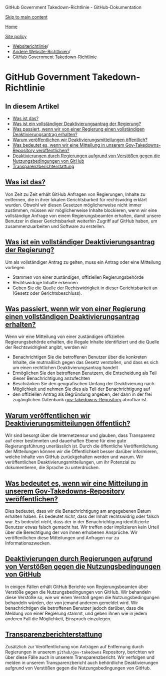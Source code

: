 GitHub Government Takedown-Richtlinie - GitHub-Dokumentation

[Skip to main content](#main-content)

[Home](/de)

[Site policy](/de/site-policy)

* [Websiterichtlinie](/de/site-policy)/
* [Andere Website-Richtlinien](/de/site-policy/other-site-policies)/
* [GitHub Government Takedown-Richtlinie](/de/site-policy/other-site-policies/github-government-takedown-policy)

GitHub Government Takedown-Richtlinie
==========

In diesem Artikel
----------

* [Was ist das?](#what-is-this)
* [Was ist ein vollständiger Deaktivierungsantrag der Regierung?](#what-is-a-complete-government-takedown-request)
* [Was passiert, wenn wir von einer Regierung einen vollständigen Deaktivierungsantrag erhalten?](#what-happens-when-we-receive-a-complete-takedown-request-from-a-government)
* [Warum veröffentlichen wir Deaktivierungsmitteilungen öffentlich?](#why-do-we-publicly-post-takedown-notices)
* [Was bedeutet es, wenn wir eine Mitteilung in unserem Gov-Takedowns-Repository veröffentlichen?](#what-does-it-mean-if-we-post-a-notice-in-our-gov-takedowns-repository)
* [Deaktivierungen durch Regierungen aufgrund von Verstößen gegen die Nutzungsbedingungen von GitHub](#government-takedowns-based-on-violations-of-githubs-terms-of-service)
* [Transparenzberichterstattung](#transparency-reporting)

[Was ist das?](#what-is-this)
----------

Von Zeit zu Zeit erhält GitHub Anfragen von Regierungen, Inhalte zu entfernen, die in ihrer lokalen Gerichtsbarkeit für rechtswidrig erklärt wurden. Obwohl wir diesen Gesetzen möglicherweise nicht immer zustimmen, müssen wir möglicherweise Inhalte blockieren, wenn wir eine vollständige Anfrage von einem Regierungsbeamten erhalten, damit unsere Benutzer in dieser Gerichtsbarkeit weiterhin Zugriff auf GitHub haben, um zusammenzuarbeiten und Software zu erstellen.

[Was ist ein vollständiger Deaktivierungsantrag der Regierung?](#what-is-a-complete-government-takedown-request)
----------

Um als vollständiger Antrag zu gelten, muss ein Antrag oder eine Mitteilung vorliegen

* Stammen von einer zuständigen, offiziellen Regierungsbehörde
* Rechtswidrige Inhalte erkennen
* Geben Sie die Quelle der Rechtswidrigkeit in dieser Gerichtsbarkeit an (Gesetz oder Gerichtsbeschluss).

[Was passiert, wenn wir von einer Regierung einen vollständigen Deaktivierungsantrag erhalten?](#what-happens-when-we-receive-a-complete-takedown-request-from-a-government)
----------

Wenn wir eine Mitteilung von einer zuständigen offiziellen Regierungsbehörde erhalten, die illegale Inhalte identifiziert und die Quelle der Rechtswidrigkeit angibt, werden wir

* Benachrichtigen Sie die betroffenen Benutzer über die konkreten Inhalte, die mutmaßlich gegen das Gesetz verstoßen, und dass es sich um einen rechtlichen Deaktivierungsantrag handelt
* Ermöglichen Sie den betroffenen Benutzern, die Entscheidung als Teil dieser Benachrichtigung anzufechten
* Beschränken Sie den geografischen Umfang der Deaktivierung nach Möglichkeit und nehmen Sie dies als Teil der Benachrichtigung auf
* den offiziellen Antrag als Begründung angeben, der dann in der frei zugänglichen Datenbank [gov-takedowns-Repository](https://github.com/github/gov-takedowns) abrufbar ist.

[Warum veröffentlichen wir Deaktivierungsmitteilungen öffentlich?](#why-do-we-publicly-post-takedown-notices)
----------

Wir sind besorgt über die Internetzensur und glauben, dass Transparenz auf einer bestimmten und dauerhaften Ebene für eine gute Regierungsführung unerlässlich ist. Durch die öffentliche Veröffentlichung der Mitteilungen können wir die Öffentlichkeit besser darüber informieren, welche Inhalte von GitHub zurückgehalten werden und warum. Wir veröffentlichen Deaktivierungsmitteilungen, um ihr Potenzial zu dokumentieren, die Sprache zu unterdrücken.

[Was bedeutet es, wenn wir eine Mitteilung in unserem Gov-Takedowns-Repository veröffentlichen?](#what-does-it-mean-if-we-post-a-notice-in-our-gov-takedowns-repository)
----------

Dies bedeutet, dass wir die Benachrichtigung am angegebenen Datum erhalten haben. Es bedeutet *nicht*, dass der Inhalt rechtswidrig oder falsch war. Es bedeutet *nicht*, dass der in der Benachrichtigung identifizierte Benutzer etwas falsch gemacht hat. Wir treffen oder implizieren kein Urteil über die Berechtigung der von ihnen erhobenen Ansprüche. Wir veröffentlichen diese Mitteilungen und Anfragen nur zu Informationszwecken.

[Deaktivierungen durch Regierungen aufgrund von Verstößen gegen die Nutzungsbedingungen von GitHub](#government-takedowns-based-on-violations-of-githubs-terms-of-service)
----------

In einigen Fällen erhält GitHub Berichte von Regierungsbeamten über Verstöße gegen die Nutzungsbedingungen von GitHub. Wir behandeln diese Verstöße so, wie wir einen Verstoß gegen die Nutzungsbedingungen behandeln würden, der von jemand anderem gemeldet wird. Wir benachrichtigen die betroffenen Benutzer jedoch darüber, dass die Meldung von einer Regierung stammt, und geben ihnen wie in jedem anderen Fall die Möglichkeit, Einspruch einzulegen.

[Transparenzberichterstattung](#transparency-reporting)
----------

Zusätzlich zur Veröffentlichung von Anträgen auf Entfernung durch Regierungen in unserem `github/gov-takedowns` Repository, berichten wir über diese Fälle auch in unserem Transparenzbericht. Wir verfolgen und melden in unserem Transparenzbericht auch behördliche Deaktivierungen aufgrund von Verstößen gegen die Nutzungsbedingungen von GitHub.
